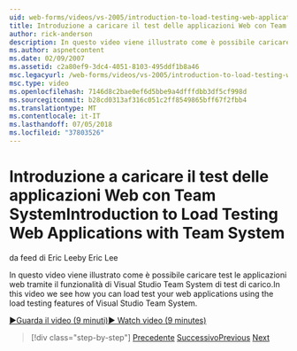 ```yaml
---
uid: web-forms/videos/vs-2005/introduction-to-load-testing-web-applications-with-team-system
title: Introduzione a caricare il test delle applicazioni Web con Team System | Microsoft Docs
author: rick-anderson
description: In questo video viene illustrato come è possibile caricare test le applicazioni web tramite il funzionalità di Visual Studio Team System di test di carico.
ms.author: aspnetcontent
ms.date: 02/09/2007
ms.assetid: c2a80ef9-3dc4-4051-8103-495ddf1b8a46
msc.legacyurl: /web-forms/videos/vs-2005/introduction-to-load-testing-web-applications-with-team-system
msc.type: video
ms.openlocfilehash: 7146d8c2bae0ef6d5bbe9a4dfffdbb3df5cf998d
ms.sourcegitcommit: b28cd0313af316c051c2ff8549865bff67f2fbb4
ms.translationtype: MT
ms.contentlocale: it-IT
ms.lasthandoff: 07/05/2018
ms.locfileid: "37803526"
---
```

<a name="introduction-to-load-testing-web-applications-with-team-system"></a><span data-ttu-id="adb65-103">Introduzione a caricare il test delle applicazioni Web con Team System</span><span class="sxs-lookup"><span data-stu-id="adb65-103">Introduction to Load Testing Web Applications with Team System</span></span>
====================
<span data-ttu-id="adb65-104">da feed di Eric Lee</span><span class="sxs-lookup"><span data-stu-id="adb65-104">by Eric Lee</span></span>

<span data-ttu-id="adb65-105">In questo video viene illustrato come è possibile caricare test le applicazioni web tramite il funzionalità di Visual Studio Team System di test di carico.</span><span class="sxs-lookup"><span data-stu-id="adb65-105">In this video we see how you can load test your web applications using the load testing features of Visual Studio Team System.</span></span>

[<span data-ttu-id="adb65-106">&#9654;Guarda il video (9 minuti)</span><span class="sxs-lookup"><span data-stu-id="adb65-106">&#9654; Watch video (9 minutes)</span></span>](https://channel9.msdn.com/Blogs/ASP-NET-Site-Videos/introduction-to-load-testing-web-applications-with-team-system)

> [!div class="step-by-step"]
> <span data-ttu-id="adb65-107">[Precedente](introduction-to-testing-web-applications-with-team-system.md)
> [Successivo](introduction-to-manual-testing-with-team-system.md)</span><span class="sxs-lookup"><span data-stu-id="adb65-107">[Previous](introduction-to-testing-web-applications-with-team-system.md)
[Next](introduction-to-manual-testing-with-team-system.md)</span></span>
